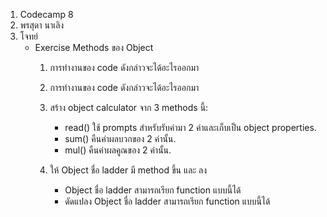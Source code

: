 1. Codecamp 8
2. พรสุดา  นาเลิง
3. โจทย์ 
    * Exercise Methods ของ Object
        1. การทำงานของ code ดังกล่าวจะได้อะไรออกมา
        
        2. การทำงานของ code ดังกล่าวจะได้อะไรออกมา

        3. สร้าง object calculator จาก 3 methods นี้:
            - read() ใช้ prompts สำหรับรับค่ามา 2 ค่าและเก็บเป็น object properties.
            - sum() คืนค่าผลบวกของ 2 ค่านั้น.
            - mul() คืนค่าผลคูณของ 2 ค่านั้น.

        4. ให้ Object ชื่อ ladder มี method ขึ้น และ ลง
            - Object ชื่อ ladder สามารถเรียก function แบบนี้ได้
            - ดัดแปลง Object ชื่อ ladder สามารถเรียก function แบบนี้ได้